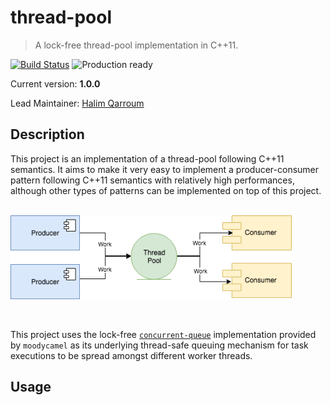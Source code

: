 # thread-pool
> A lock-free thread-pool implementation in C++11.

[![Build Status](https://travis-ci.org/HQarroum/thread-pool.svg?branch=master)](https://travis-ci.org/HQarroum/thread-pool)
![Production ready](https://img.shields.io/badge/status-experimental-brightgreen.svg)

Current version: **1.0.0**

Lead Maintainer: [Halim Qarroum](mailto:hqm.post@gmail.com)

## Description

This project is an implementation of a thread-pool following C++11 semantics. It aims to make it very easy to implement a producer-consumer pattern following C++11 semantics with relatively high performances, although other types of patterns can be implemented on top of this project.

<p><br>
 <img style="text-align:center" width="450" src="docs/producer-consumer.png" />
</p><br>

This project uses the lock-free [`concurrent-queue`](https://github.com/cameron314/concurrentqueue/) implementation provided by `moodycamel` as its underlying thread-safe queuing mechanism for task executions to be spread amongst different worker threads.

## Usage
